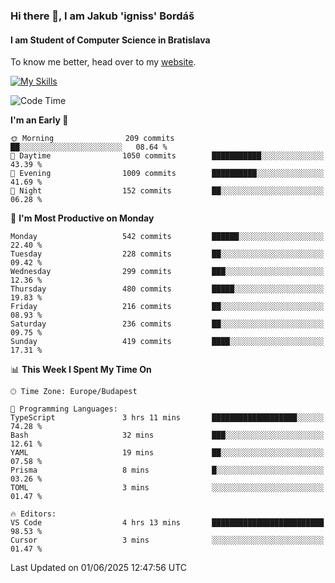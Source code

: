 ### Hi there 👋, I am Jakub 'igniss' Bordáš

#### I am Student of Computer Science in Bratislava
To know me better, head over to my [website](https://bordas.sk).

[![My Skills](https://skillicons.dev/icons?i=js,typescript,html,css,figma,svelte,vue,next,postgresql,nest,express,nodejs)](https://bordas.sk)


<!--START_SECTION:waka-->
![Code Time](http://img.shields.io/badge/Code%20Time-1%2C918%20hrs%2036%20mins-blue)

**I'm an Early 🐤** 

```text
🌞 Morning                209 commits         ██░░░░░░░░░░░░░░░░░░░░░░░   08.64 % 
🌆 Daytime                1050 commits        ███████████░░░░░░░░░░░░░░   43.39 % 
🌃 Evening                1009 commits        ██████████░░░░░░░░░░░░░░░   41.69 % 
🌙 Night                  152 commits         ██░░░░░░░░░░░░░░░░░░░░░░░   06.28 % 
```
📅 **I'm Most Productive on Monday** 

```text
Monday                   542 commits         ██████░░░░░░░░░░░░░░░░░░░   22.40 % 
Tuesday                  228 commits         ██░░░░░░░░░░░░░░░░░░░░░░░   09.42 % 
Wednesday                299 commits         ███░░░░░░░░░░░░░░░░░░░░░░   12.36 % 
Thursday                 480 commits         █████░░░░░░░░░░░░░░░░░░░░   19.83 % 
Friday                   216 commits         ██░░░░░░░░░░░░░░░░░░░░░░░   08.93 % 
Saturday                 236 commits         ██░░░░░░░░░░░░░░░░░░░░░░░   09.75 % 
Sunday                   419 commits         ████░░░░░░░░░░░░░░░░░░░░░   17.31 % 
```


📊 **This Week I Spent My Time On** 

```text
🕑︎ Time Zone: Europe/Budapest

💬 Programming Languages: 
TypeScript               3 hrs 11 mins       ███████████████████░░░░░░   74.28 % 
Bash                     32 mins             ███░░░░░░░░░░░░░░░░░░░░░░   12.61 % 
YAML                     19 mins             ██░░░░░░░░░░░░░░░░░░░░░░░   07.58 % 
Prisma                   8 mins              █░░░░░░░░░░░░░░░░░░░░░░░░   03.26 % 
TOML                     3 mins              ░░░░░░░░░░░░░░░░░░░░░░░░░   01.47 % 

🔥 Editors: 
VS Code                  4 hrs 13 mins       █████████████████████████   98.53 % 
Cursor                   3 mins              ░░░░░░░░░░░░░░░░░░░░░░░░░   01.47 % 
```


 Last Updated on 01/06/2025 12:47:56 UTC
<!--END_SECTION:waka-->
